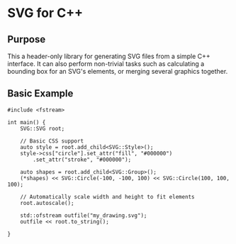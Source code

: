 # SVG for C++

## Purpose
This a header-only library for generating SVG files from a simple C++ interface. It can also perform non-trivial tasks such as calculating a bounding box for an SVG's elements, or merging several graphics together.

## Basic Example
```
#include <fstream>

int main() {
    SVG::SVG root;
    
    // Basic CSS support
    auto style = root.add_child<SVG::Style>();
    style->css["circle"].set_attr("fill", "#000000")
        .set_attr("stroke", "#000000");
    
    auto shapes = root.add_child<SVG::Group>();
    (*shapes) << SVG::Circle(-100, -100, 100) << SVG::Circle(100, 100, 100);
    
    // Automatically scale width and height to fit elements
    root.autoscale();

    std::ofstream outfile("my_drawing.svg");
    outfile << root.to_string();

}

```
